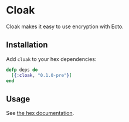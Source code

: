 Cloak
======

Cloak makes it easy to use encryption with Ecto.

## Installation

Add `cloak` to your hex dependencies:

```elixir
defp deps do
  [{:cloak, "0.1.0-pre"}]
end
```

## Usage

See [the hex documentation](http://hexdocs.pm/cloak).
